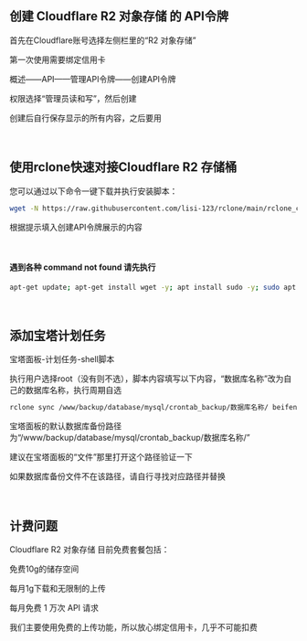 ## 创建 Cloudflare R2 对象存储 的 API令牌

首先在Cloudflare账号选择左侧栏里的“R2 对象存储”

第一次使用需要绑定信用卡

概述——API——管理API令牌——创建API令牌

权限选择“管理员读和写”，然后创建

创建后自行保存显示的所有内容，之后要用

<br>

## 使用rclone快速对接Cloudflare R2 存储桶

您可以通过以下命令一键下载并执行安装脚本：

```bash
wget -N https://raw.githubusercontent.com/lisi-123/rclone/main/rclone_cloudflare.sh && bash ./rclone_cloudflare.sh

```
根据提示填入创建API令牌展示的内容

<br>

#### 遇到各种 command not found 请先执行

```bash
apt-get update; apt-get install wget -y; apt install sudo -y; sudo apt install curl -y

```

<br>

## 添加宝塔计划任务

宝塔面板-计划任务-shell脚本

执行用户选择root（没有则不选），脚本内容填写以下内容，“数据库名称”改为自己的数据库名称，执行周期自选

```bash
rclone sync /www/backup/database/mysql/crontab_backup/数据库名称/ beifen:/backup --progress
```

宝塔面板的默认数据库备份路径为“/www/backup/database/mysql/crontab_backup/数据库名称/”

建议在宝塔面板的“文件”那里打开这个路径验证一下

如果数据库备份文件不在该路径，请自行寻找对应路径并替换

<br>

## 计费问题

Cloudflare R2 对象存储 目前免费套餐包括：

免费10g的储存空间

每月1g下载和无限制的上传

每月免费 1 万次 API 请求


我们主要使用免费的上传功能，所以放心绑定信用卡，几乎不可能扣费

<br>


